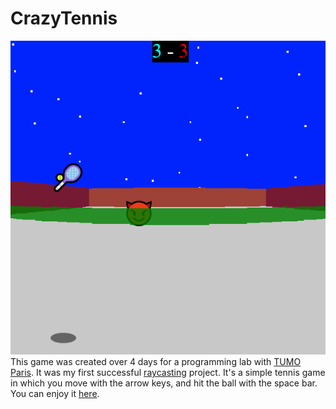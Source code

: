 # CrazyTennis
![In-game screenshot](CrazyTennis.png)
This game was created over 4 days for a programming lab with [TUMO Paris](https://paris.tumo.fr/). It was my first successful [raycasting](https://en.wikipedia.org/wiki/Ray_casting) project. It's a simple tennis game in which you move with the arrow keys, and hit the ball with the space bar.  
You can enjoy it [here](https://editor.p5js.org/come.d/sketches/q0zRkDT85).
